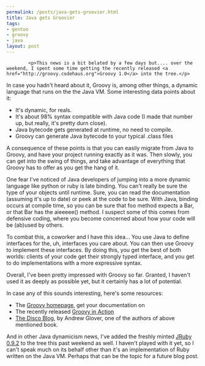 ```yaml
--- 
permalink: /posts/java-gets-groovier.html
title: Java gets Groovier
tags: 
- gentoo
- groovy
- java
layout: post
---
```


			<p>This news is a bit belated by a few days but.... over the weekend, I spent some time getting the recently released <a href="http://groovy.codehaus.org">Groovy 1.0</a> into the tree.</p>

<p>In case you hadn't heard about it, Groovy is, among other things, a dynamic language that runs on the the Java VM. Some interesting data points about it:</p>

<ul>
  <li>It's dynamic, for reals.</li>
  <li>It's about 98% syntax compatible with Java code (I made that number up, but really, it's pretty durn close).</li>
  <li>Java bytecode gets generated at runtime, no need to compile.</li>
  <li>Groovy can generate Java bytecode to your typical .class files</li></ul>

<p>A consequence of these points is that you can easily migrate from Java to Groovy, and have your project running exactly as it was. Then slowly, you can get into the swing of things, and take advantage of everything that Groovy has to offer as you get the hang of it.</p>

<p>One fear I've noticed of Java developers of jumping into a more dynamic language like python or ruby is late binding. You can't really be sure the type of your objects until runtime. Sure, you can read the documentation (assuming it's up to date) or peek at the code to be sure. With Java, binding occurs at compile time, so you can be sure that foo method expects a Bar, or that Bar has the aieeeee() method. I suspect some of this comes from defensive coding, where you become concerned about how your code will be (ab)used by others. </p>

<p>To combat this, a coworker and I have this idea... You use Java to define interfaces for the, uh, interfaces you care about. You can then use Groovy to implement these interfaces. By doing this, you get the best of both worlds: clients of your code get their strongly typed interface, and you get to do implementations with a more expressive syntax.</p>

<p>Overall, I've been pretty impressed with Groovy so far. Granted, I haven't used it as deeply as possible yet, but it certainly has a lot of potential.</p>

<p>In case any of this sounds interesting, here's some resources:</p>

<ul>
<li>The <a href="http://groovy.codehaus.org">Groovy homepage</a>, get your documentation on</li>
<li>The recently released <a href="http://www.amazon.com/gp/product/1932394842">Groovy in Action</a></li>
<li><a href="http://thediscoblog.com/">The Disco Blog</a>, by Andrew Glover, one of the authors of above mentioned book.</li></ul>

<p>And in other Java dynamicism news, I've added the freshly minted <a href="http://jruby.codehaus.org">JRuby 0.9.2</a> to the tree this past weekend as well. I haven't played with it yet, so I can't speak much on its behalf other than it's an implementation of Ruby written on the Java VM. Perhaps that can be the topic for a future blog post.</p>					